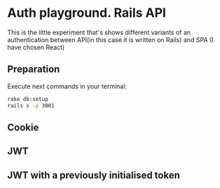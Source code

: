 # Auth playground. Rails API
This is the little experiment that's shows different variants of an authentication between API(in this case it is written on Rails)
and SPA (I have chosen React)

## Preparation
Execute next commands in your terminal:
```sh
rake db:setup
rails s -p 3001
```
## Cookie
## JWT
## JWT with a previously initialised token

